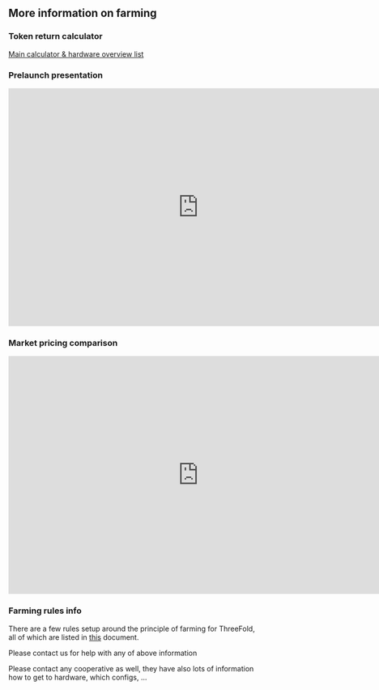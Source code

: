 ## More information on farming

### Token return calculator

[Main calculator & hardware overview list](https://docs.google.com/spreadsheets/d/1ZhEoAm1wFZh3rXNM-vNJmfmKjF7VbczaDnmsE4q1nk0/edit?usp=sharing)

### Prelaunch presentation

<iframe src="https://docs.google.com/presentation/d/e/2PACX-1vTYVr4WWMhW7M14iWg1mW26QuFmJZYiymP3F3nprzq2pb6tNfa2VjfU0ofMB5FkfHKye0Lt-fGlvL87/pub?start=true&loop=false&delayms=600000" frameborder="0" width="750" height="470" allowfullscreen="true" mozallowfullscreen="true" webkitallowfullscreen="true"></iframe>


### Market pricing comparison
<iframe src="https://docs.google.com/presentation/d/e/2PACX-1vTaiePf-auYLIfgJc0TcuNIe-BXoLrQf2UHW2mlSmHeW5vFAxA4kVSNSOjaXfADih5iVF5EQv7kGmdv/pub?start=false&loop=false&delayms=60000" frameborder="0" width="750" height="470" allowfullscreen="true" mozallowfullscreen="true" webkitallowfullscreen="true"></iframe>

### Farming rules info

There are a few rules setup around the principle of farming for ThreeFold, all of which are listed in [this](https://docs.grid.tf/threefold/info/src/branch/master/concepts/Token_Generation_Rules_For_Farming.md) document.

Please contact us for help with any of above information

Please contact any cooperative as well, they have also lots of information how to get to hardware, which configs, ...
